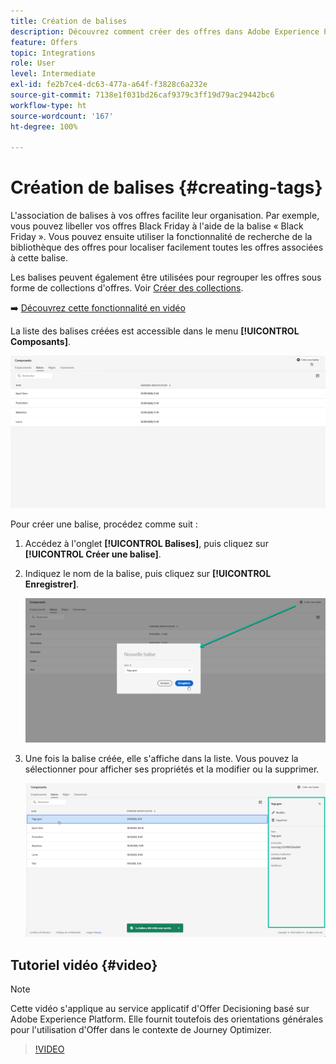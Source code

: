 ```yaml
---
title: Création de balises
description: Découvrez comment créer des offres dans Adobe Experience Platform.
feature: Offers
topic: Integrations
role: User
level: Intermediate
exl-id: fe2b7ce4-dc63-477a-a64f-f3828c6a232e
source-git-commit: 7138e1f031bd26caf9379c3ff19d79ac29442bc6
workflow-type: ht
source-wordcount: '167'
ht-degree: 100%

---
```


# Création de balises {#creating-tags}

L&#39;association de balises à vos offres facilite leur organisation. Par exemple, vous pouvez libeller vos offres Black Friday à l&#39;aide de la balise « Black Friday ». Vous pouvez ensuite utiliser la fonctionnalité de recherche de la bibliothèque des offres pour localiser facilement toutes les offres associées à cette balise.

Les balises peuvent également être utilisées pour regrouper les offres sous forme de collections d&#39;offres. Voir [Créer des collections](../offer-library/creating-collections.md).

➡️ [Découvrez cette fonctionnalité en vidéo](#video)

La liste des balises créées est accessible dans le menu **[!UICONTROL Composants]**.

![](../../assets/tags_list.png)

Pour créer une balise, procédez comme suit :

1. Accédez à l&#39;onglet **[!UICONTROL Balises]**, puis cliquez sur **[!UICONTROL Créer une balise]**.

1. Indiquez le nom de la balise, puis cliquez sur **[!UICONTROL Enregistrer]**.

   ![](../../assets/tags_create.png)

1. Une fois la balise créée, elle s&#39;affiche dans la liste. Vous pouvez la sélectionner pour afficher ses propriétés et la modifier ou la supprimer.

   ![](../../assets/tags_created.png)

## Tutoriel vidéo {#video}

>[!NOTE]
>
>Cette vidéo s&#39;applique au service applicatif d&#39;Offer Decisioning basé sur Adobe Experience Platform. Elle fournit toutefois des orientations générales pour l&#39;utilisation d&#39;Offer dans le contexte de Journey Optimizer.

>[!VIDEO](https://video.tv.adobe.com/v/329374?quality=12)
